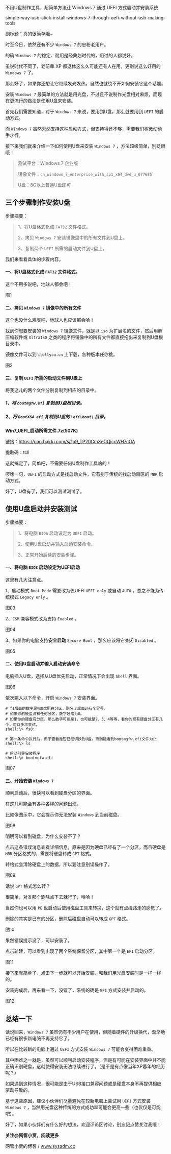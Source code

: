 不用U盘制作工具，超简单方法让 Windows 7 通过 UEFI 方式启动并安装系统

simple-way-usb-stick-install-windows-7-through-uefi-without-usb-making- tools

副标题：真的很简单哦~



时至今日，依然还有不少 `Windows 7` 的忠粉老用户。

的确 `Windows 7` 的稳定、耐用是经典划时代的，用过的人都说好。

虽说时代不同了，老前辈 XP 都退休这么久可能还有人在用，更别说这么好用的 `Windows 7` 了。

那么好了，如果你还想让它继续发光发热，自然也就绕不开如何安装它这个话题。



安装 `Windows 7` 最简单的方法就是用光盘，不过且不说制作光盘相对麻烦，而现在更流行的做法是使用U盘来安装。

首先我们需要知道，对于 `Windows 7` 来说，要用到U盘，那么就要用到 `UEFI` 的启动方式。

而 `Windows 7` 虽然天然支持这种启动方式，但支持得还不够，需要我们稍微动动手才行。

接下来我们就来介绍一下如何使用U盘来安装 `Windows 7` ，方法超级简单，别眨眼哦！



> 测试平台：Windows 7 企业版
>
> 镜像文件：`cn_windows_7_enterprise_with_sp1_x64_dvd_u_677685`
>
> U盘：8G以上普通U盘即可





## 三个步骤制作安装U盘



步骤摘要：

> 1、将U盘格式化成 `FAT32` 文件格式。
>
> 2、拷贝 `Windows 7` 安装镜像盘中的所有文件到U盘上。
>
> 3、复制两个 `UEFI` 所需的启动文件到U盘上。



我们来看看具体的步骤内容。



#### 一、将U盘格式化成 `FAT32` 文件格式。

这个不用多说吧，地球人都会吧！

图1



#### 二、拷贝 `Windows 7` 镜像中的所有文件

这个也没什么难度吧，地球人也应该都会哈！

找到你想要安装的 `Windows 7` 镜像文件，就是以 `iso` 为扩展名的文件，然后用解压缩软件或 `UltraISO` 之类的程序将镜像中的所有文件都直接拖出来复制到U盘根目录中。

镜像文件可以到 `itellyou.cn` 上下载，各种版本任你挑。

图2



#### 三、复制 `UEFI` 所需的启动文件到U盘上

将我这儿的两个文件分别复制到相应的目录中。



##### 1、将 `bootmgfw.efi` 复制到U盘根目录。

##### 2、将 `BootX64.efi` 复制到U盘的 `\efi\boot\` 目录。



**Win7_UEFI_启动所需文件.7z(507K)**

链接：https://pan.baidu.com/s/1b9_TP20CmXeOQjccWH7cOA

提取码：tcll



这就搞定了，简单吧，不需要任何U盘制作工具啥的！

啰嗦一句，`UEFI` 的启动方式是找启动文件，它有别于传统的找启动扇区的 `MBR` 启动方式。

好了，U盘有了，我们可以测试测试了。





## 使用U盘启动并安装测试



步骤摘要：

> 1、将电脑 `BIOS` 启动设定为 `UEFI` 启动。
>
> 2、使用U盘启动并输入启动安装命令。
>
> 3、正常开始后续的安装步骤。



#### 一、将电脑 `BIOS` 启动设定为UEFI启动

这里有几大注意点。

1、启动模式 `Boot Mode` 需要改为仅UEFI `UEFI only` 或自动 `AUTO` ，总之不能为传统模式 `Legacy only` 。

图03



2、`CSM` 兼容模式改为支持 `Enabled` 。

图04



3、如果你的电脑支持**安全启动** `Secure Boot` ，那么应该将它关闭 `Disabled` 。

图05



#### 二、使用U盘启动并输入启动安装命令

电脑插入U盘，选择从U盘优先启动，正常情况下会出现 `Shell` 界面。

图06



依次输入以下命令，开启 `Windows 7` 安装界面。

```
# fs后面的数字是指U盘所在分区，别忘了后面还有个冒号。
# 如果你的硬盘没有任何分区，数字通常为0。
# 如果你的硬盘有分区，那么数字可能是1，也可能是2、3、4等等，看你的现有硬盘分区有几个，可以多次尝试。
shell:\> fs0:

# 第一条命令执行后，用于查看是否已经切换到U盘，直到能看到bootmgfw.efi文件为止
shell:\> ls

# 启动引导安装程序
shell:\> bootmgfw.efi
```

图07



#### 三、开始安装 `Windows 7`

顺利启动后，很快可以看到硬盘分区的界面。

在这儿可能会有各种各样的问题出现。

比如像图示中，它会提示你无法安装 `Windows` 到当前磁盘。

图08



明明可以看到磁盘，为什么安装不了？

点击这条错误消息查看详细信息，原来是因为硬盘已经有了一个分区，而且硬盘是 `MBR` 分区格式的，需要将硬盘转成 `GPT` 格式。

转格式会清除硬盘上的数据，所以要注意别误操作了。

图09



话说 `GPT` 格式怎么转？

很简单，对准那个删除点下去就行了，哈哈！

当然你也可以用 `PE` 盘启动后使用磁盘工具来转换，这个就有点绕路走的感觉了。

删除的其实是已有的分区，删除后磁盘自动可以转成 `GPT` 格式。

图10



果然错误提示没了，可以安装了。

点击新建，可以看到出现了两个系统保留分区，其中第一个是 `EFI` 启动分区。

图11



接下来就简单了，点击下一步就可以开始安装，和我们用光盘安装时是一样一样的。

安装完成后，再来看一下，没错了，系统的确是 `EFI` 方式安装并启动的。

图12





## 总结一下

话说回来，`Windows 7` 虽然仍有不少用户在使用，但随着硬件的升级换代，渐渐地已经有很多新电脑不再支持它了。

所以在比较新的电脑上通过 `UEFI` 方式安装 `Windows 7` 可能会变得困难重重。

其中困难之一就是，虽然可以顺利启动安装程序，但是有可能在安装界面中并不能正确识别硬盘，这就使得安装无法继续进行了。（是不是有点像当年XP暮年的经历呢？）

如果遇到这种情况，很可能是由于USB接口兼容问题或是硬盘本身不再提供相应驱动导致的。

基于这些原因，建议小伙伴们尽量避免在较新电脑上尝试用 `UEFI` 方式安装 `Windows 7` ，当然用光盘这种传统的方式成功率可能会更高一些（也仅仅是可能吧）。

好了，如果小伙伴们有什么好的想法，欢迎评论区讨论，别忘记点赞关注我哦！



**关注@网管小贾，阅读更多**

网管小贾的博客 / www.sysadm.cc